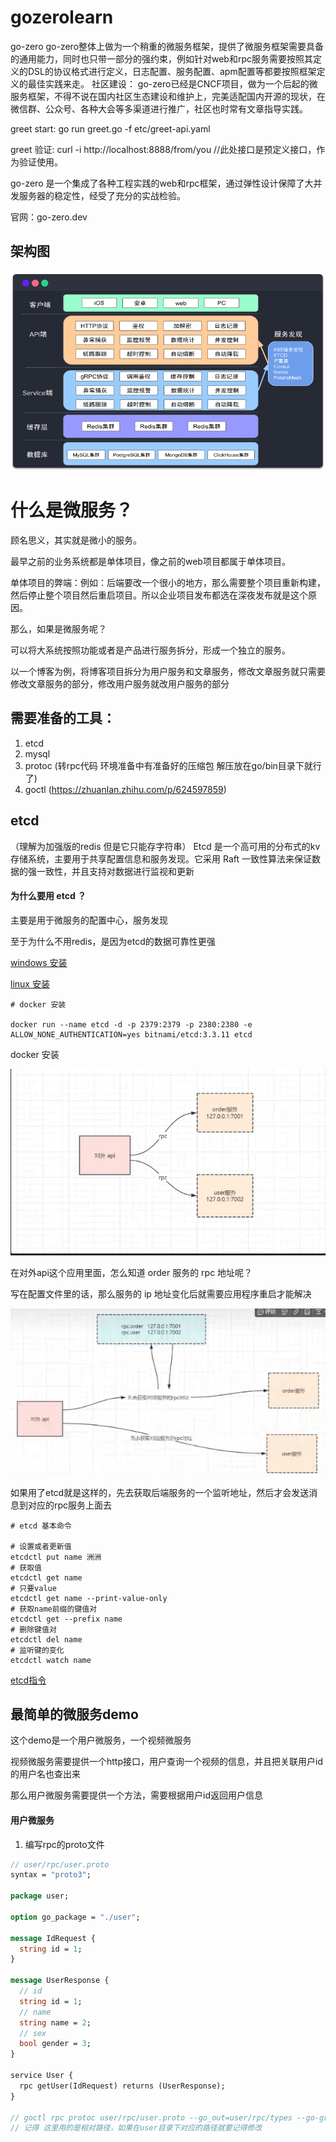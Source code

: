 # gozerolearn

go-zero go-zero整体上做为一个稍重的微服务框架，提供了微服务框架需要具备的通用能力，同时也只带一部分的强约束，例如针对web和rpc服务需要按照其定义的DSL的协议格式进行定义，日志配置、服务配置、apm配置等都要按照框架定义的最佳实践来走。 社区建设： go-zero已经是CNCF项目，做为一个后起的微服务框架，不得不说在国内社区生态建设和维护上，完美适配国内开源的现状，在微信群、公众号、各种大会等多渠道进行推广，社区也时常有文章指导实践。

greet start: go run greet.go -f etc/greet-api.yaml

greet 验证: curl -i http://localhost:8888/from/you //此处接口是预定义接口，作为验证使用。

go-zero 是一个集成了各种工程实践的web和rpc框架，通过弹性设计保障了大并发服务器的稳定性，经受了充分的实战检验。

官网：go-zero.dev

## 架构图
![img.png](img文件/架构.png)

# 什么是微服务？

顾名思义，其实就是微小的服务。

最早之前的业务系统都是单体项目，像之前的web项目都属于单体项目。

单体项目的弊端：例如：后端要改一个很小的地方，那么需要整个项目重新构建，然后停止整个项目然后重启项目。所以企业项目发布都选在深夜发布就是这个原因。

那么，如果是微服务呢？

可以将大系统按照功能或者是产品进行服务拆分，形成一个独立的服务。

以一个博客为例，将博客项目拆分为用户服务和文章服务，修改文章服务就只需要修改文章服务的部分，修改用户服务就改用户服务的部分

## 需要准备的工具：
1. etcd
2. mysql
3. protoc (转rpc代码 环境准备中有准备好的压缩包  解压放在go/bin目录下就行了)
4. goctl (https://zhuanlan.zhihu.com/p/624597859)

## etcd
（理解为加强版的redis 但是它只能存字符串）
Etcd 是一个高可用的分布式的kv存储系统，主要用于共享配置信息和服务发现。它采用 Raft 一致性算法来保证数据的强一致性，并且支持对数据进行监视和更新

#### 为什么要用 etcd ？
主要是用于微服务的配置中心，服务发现

至于为什么不用redis，是因为etcd的数据可靠性更强

[windows 安装](https://github.com/etcd-io/etcd/releases)

[linux 安装](blog.csdn.net)

```shell
# docker 安装

docker run --name etcd -d -p 2379:2379 -p 2380:2380 -e ALLOW_NONE_AUTHENTICATION=yes bitnami/etcd:3.3.11 etcd
```
docker 安装

![img.png](img文件/etcduse.png)

在对外api这个应用里面，怎么知道 order 服务的 rpc 地址呢？

写在配置文件里的话，那么服务的 ip 地址变化后就需要应用程序重启才能解决

![img.png](img文件/etcduse2.png)

如果用了etcd就是这样的，先去获取后端服务的一个监听地址，然后才会发送消息到对应的rpc服务上面去

```
# etcd 基本命令

# 设置或者更新值
etcdctl put name 洲洲
# 获取值
etcdctl get name
# 只要value
etcdctl get name --print-value-only
# 获取name前缀的键值对
etcdctl get --prefix name
# 删除键值对
etcdctl del name
# 监听键的变化
etcdctl watch name

```
[etcd指令](https://www.jianshu.com/p/67cbef492812)

## 最简单的微服务demo
这个demo是一个用户微服务，一个视频微服务

视频微服务需要提供一个http接口，用户查询一个视频的信息，并且把关联用户id的用户名也查出来

那么用户微服务需要提供一个方法，需要根据用户id返回用户信息

#### 用户微服务

1. 编写rpc的proto文件
```protobuf
// user/rpc/user.proto
syntax = "proto3";

package user;

option go_package = "./user";

message IdRequest {
  string id = 1;
}

message UserResponse {
  // id
  string id = 1;
  // name
  string name = 2;
  // sex
  bool gender = 3;
}

service User {
  rpc getUser(IdRequest) returns (UserResponse);
}

// goctl rpc protoc user/rpc/user.proto --go_out=user/rpc/types --go-grpc_out=user/rpc/types --zrpc_out=user/rpc/
// 记得 这里用的是相对路径，如果在user目录下对应的路径就要记得修改
```

